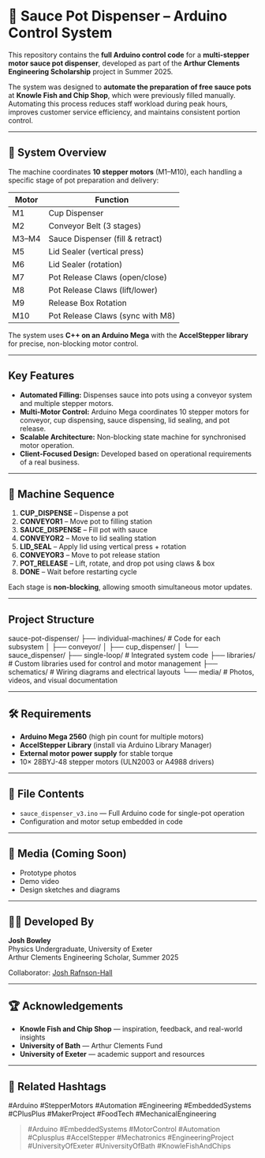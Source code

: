 # 🥫 Sauce Pot Dispenser – Arduino Control System

This repository contains the **full Arduino control code** for a **multi-stepper motor sauce pot dispenser**, developed as part of the **Arthur Clements Engineering Scholarship** project in Summer 2025.

The system was designed to **automate the preparation of free sauce pots** at **Knowle Fish and Chip Shop**, which were previously filled manually. Automating this process reduces staff workload during peak hours, improves customer service efficiency, and maintains consistent portion control.

---

## 🔧 System Overview

The machine coordinates **10 stepper motors** (M1–M10), each handling a specific stage of pot preparation and delivery:

| Motor | Function                           |
|-------|------------------------------------|
| M1    | Cup Dispenser                      |
| M2    | Conveyor Belt (3 stages)           |
| M3–M4 | Sauce Dispenser (fill & retract)  |
| M5    | Lid Sealer (vertical press)        |
| M6    | Lid Sealer (rotation)              |
| M7    | Pot Release Claws (open/close)     |
| M8    | Pot Release Claws (lift/lower)     |
| M9    | Release Box Rotation               |
| M10   | Pot Release Claws (sync with M8)   |

The system uses **C++ on an Arduino Mega** with the **AccelStepper library** for precise, non-blocking motor control.

---

## Key Features
- **Automated Filling:** Dispenses sauce into pots using a conveyor system and multiple stepper motors.  
- **Multi-Motor Control:** Arduino Mega coordinates 10 stepper motors for conveyor, cup dispensing, sauce dispensing, lid sealing, and pot release.  
- **Scalable Architecture:** Non-blocking state machine for synchronised motor operation.  
- **Client-Focused Design:** Developed based on operational requirements of a real business.  
---

## 🚦 Machine Sequence

1. **CUP_DISPENSE** – Dispense a pot  
2. **CONVEYOR1** – Move pot to filling station  
3. **SAUCE_DISPENSE** – Fill pot with sauce  
4. **CONVEYOR2** – Move to lid sealing station  
5. **LID_SEAL** – Apply lid using vertical press + rotation  
6. **CONVEYOR3** – Move to pot release station  
7. **POT_RELEASE** – Lift, rotate, and drop pot using claws & box  
8. **DONE** – Wait before restarting cycle  

Each stage is **non-blocking**, allowing smooth simultaneous motor updates.

---

## Project Structure
sauce-pot-dispenser/
├── individual-machines/ # Code for each subsystem
│ ├── conveyor/
│ ├── cup_dispenser/
│ └── sauce_dispenser/
├── single-loop/ # Integrated system code
├── libraries/ # Custom libraries used for control and motor management
├── schematics/ # Wiring diagrams and electrical layouts
└── media/ # Photos, videos, and visual documentation

---

## 🛠️ Requirements

- **Arduino Mega 2560** (high pin count for multiple motors)  
- **AccelStepper Library** (install via Arduino Library Manager)  
- **External motor power supply** for stable torque  
- 10× 28BYJ-48 stepper motors (ULN2003 or A4988 drivers)  

---

## 📁 File Contents

- `sauce_dispenser_v3.ino` — Full Arduino code for single-pot operation  
- Configuration and motor setup embedded in code  

---

## 📸 Media (Coming Soon)

- Prototype photos  
- Demo video  
- Design sketches and diagrams  

---

## 👷‍♂️ Developed By

**Josh Bowley**  
Physics Undergraduate, University of Exeter  
Arthur Clements Engineering Scholar, Summer 2025  

Collaborator: [Josh Rafnson-Hall](https://www.linkedin.com/in/joshua-rafnson-hall-974ba2323?utm_source=share&utm_campaign=share_via&utm_content=profile&utm_medium=ios_app)  

---

## 🏆 Acknowledgements

- **Knowle Fish and Chip Shop** — inspiration, feedback, and real-world insights  
- **University of Bath** — Arthur Clements Fund  
- **University of Exeter** — academic support and resources  

---

## 🧵 Related Hashtags

#Arduino #StepperMotors #Automation #Engineering #EmbeddedSystems #CPlusPlus #MakerProject #FoodTech #MechanicalEngineering

> #Arduino #EmbeddedSystems #MotorControl #Automation #Cplusplus #AccelStepper #Mechatronics #EngineeringProject #UniversityOfExeter #UniversityOfBath #KnowleFishAndChips
